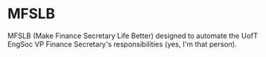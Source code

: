 # MFSLB
MFSLB (Make Finance Secretary Life Better) designed to automate the UofT EngSoc VP Finance Secretary's responsibilities (yes, I'm that person).
